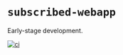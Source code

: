 # `subscribed-webapp`

Early-stage development.

[![ci](https://github.com/subscribeddotdev/subscribed-webapp/actions/workflows/ci.yml/badge.svg)](https://github.com/subscribeddotdev/subscribed-webapp/actions/workflows/ci.yml)
